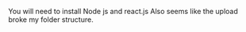You will need to install Node js and react.js
Also seems like the upload broke my folder structure. 
